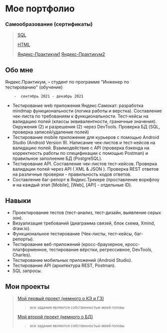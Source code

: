 # Мое портфолио

### Самообразование (сертификаты)

>[SQL](./images/SQL.jpeg)
>
>[HTML](./images/HTML.png)
>
>[Яндекс-Практикум1](./images/YA2.png)
>[Яндекс-Практикум2](./images/YA1.png)

## Обо мне


Яндекс.Практикум,  – студент по программе "Инженер по тестированию" (обучение)

        -  сентябрь 2021 - декабрь 2021 

* Тестирование web приложения Яндекс.Самокат: разработка mindmap функциональности (логика работы и верстка). Составление чек-листа по требованиям к функциональности. Тест-кейсы на валидацию полей (классы эквивалентности, граничные значения). Окружения (2) и разрешения (2) через  DevTools. Проверка БД (SQL, проверка записей/удаление полей)
* Тестирование mobile приложение для курьеров с помощью Android Studio (Android  Version 9). Написание чек-листов и тест-кейсов на валидацию полей. Взаимодействие с API (проверка бэкенда на корректность работы по спецификации с помощью Postman) и правильное заполнение БД (PostgreSQL).
* Тестирование API. Составление чек-листов тест-кейсов. Проверка валидации полей через API (  XML & JSON ). Проверка REST ответов на различные проверки - правильность кодов ответов.
* Составление баг-репорт в Яндекс.Трекере (проставление воркфлоу и на каждый этап [Mobile], [Web], [API] - отдельные ID).

## Навыки

* Проектирование тестов (тест-анализ, тест-дизайн, выявление серых зон). 
* Визуализация требований (диаграмма связей, блок схема, Xmind, draw.io). 
* Функциональное тестирование (Чек-листы, тест-кейсы, баг-репорты). 
* Тестирование веб-приложений (кросс-браузерное, кросс-платформенное, тестирование вёрстки, регрессивное, DevTools, Charles). 
* Тестирование мобильных приложений (Android Studio). 
* Тестирование API (архитектура REST, Postman). 
* SQL запросы.

## Мои проекты

>[Мой первый проект (немного о КЭ и ГЗ)](./projects/ProjOne.md)
>><small>все задания являются собственностью моей головы</small>
> 
>[Мой второй проект (немного о БД)](./projects/RBD.md)
>><small>все задания являются собственностью моей головы</small>



